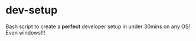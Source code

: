 # dev-setup

Bash script to create a **perfect** developer setup in under 30mins on any OS! Even windows!!!
